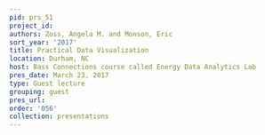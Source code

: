```yaml
---
pid: prs_51
project_id: 
authors: Zoss, Angela M. and Monson, Eric
sort_year: '2017'
title: Practical Data Visualization
location: Durham, NC
host: Bass Connections course called Energy Data Analytics Lab
pres_date: March 23, 2017
type: Guest lecture
grouping: guest
pres_url: 
order: '056'
collection: presentations
---
```

